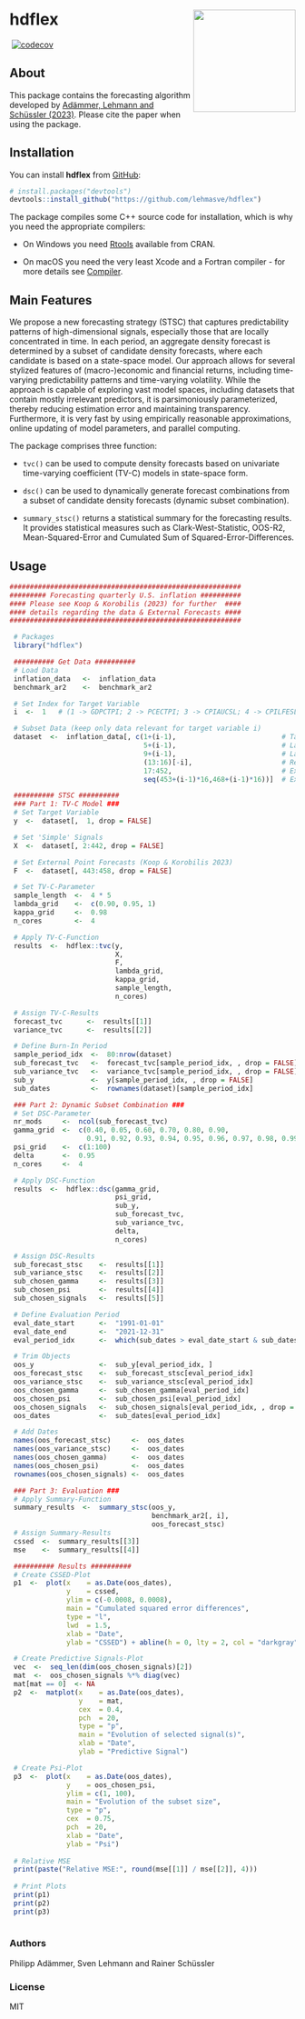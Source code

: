 
<!-- README.md is generated from README.Rmd. Please edit that file -->

# hdflex <a href='https://github.com/lehmasve/hdflex'><img src='man/figures/logo.png' align="right" height="180" /></a>

⁠<!-- badges: start -->⁠
[![codecov](https://codecov.io/gh/lehmasve/hdflex/branch/dev/graph/badge.svg?token=leKtsb0Kub)](https://codecov.io/gh/lehmasve/hdflex)
⁠<!-- badges: end -->⁠

## About

This package contains the forecasting algorithm developed by [Adämmer,
Lehmann and Schüssler
(2023)](https://www.researchgate.net/publication/367531209_Local_Predictability_in_High_Dimensions).
Please cite the paper when using the package.

## Installation

You can install **hdflex** from
[GitHub](https://github.com/lehmasve/hdflex):

``` r
# install.packages("devtools")
devtools::install_github("https://github.com/lehmasve/hdflex")
```

The package compiles some C++ source code for installation, which is why
you need the appropriate compilers:

- On Windows you need
  [Rtools](https://cran.r-project.org/bin/windows/Rtools/) available
  from CRAN.

- On macOS you need the very least Xcode and a Fortran compiler - for
  more details see [Compiler](https://mac.r-project.org/tools/).

## Main Features

We propose a new forecasting strategy (STSC) that captures
predictability patterns of high-dimensional signals, especially those
that are locally concentrated in time. In each period, an aggregate
density forecast is determined by a subset of candidate density
forecasts, where each candidate is based on a state-space model. Our
approach allows for several stylized features of (macro-)economic and
financial returns, including time-varying predictability patterns and
time-varying volatility. While the approach is capable of exploring vast
model spaces, including datasets that contain mostly irrelevant
predictors, it is parsimoniously parameterized, thereby reducing
estimation error and maintaining transparency. Furthermore, it is very
fast by using empirically reasonable approximations, online updating of
model parameters, and parallel computing.

The package comprises three function:

- `tvc()` can be used to compute density forecasts based on univariate
  time-varying coefficient (TV-C) models in state-space form.

- `dsc()` can be used to dynamically generate forecast combinations from
  a subset of candidate density forecasts (dynamic subset combination).

- `summary_stsc()` returns a statistical summary for the forecasting
  results. It provides statistical measures such as
  Clark-West-Statistic, OOS-R2, Mean-Squared-Error and Cumulated Sum of
  Squared-Error-Differences.

## Usage

``` r
#########################################################
######### Forecasting quarterly U.S. inflation ##########
#### Please see Koop & Korobilis (2023) for further  ####
#### details regarding the data & External Forecasts ####
#########################################################

 # Packages
 library("hdflex")

 ########## Get Data ##########
 # Load Data
 inflation_data   <-  inflation_data
 benchmark_ar2    <-  benchmark_ar2

 # Set Index for Target Variable
 i  <-  1   # (1 -> GDPCTPI; 2 -> PCECTPI; 3 -> CPIAUCSL; 4 -> CPILFESL)

 # Subset Data (keep only data relevant for target variable i)
 dataset  <-  inflation_data[, c(1+(i-1),                          # Target Variable
                                 5+(i-1),                          # Lag 1
                                 9+(i-1),                          # Lag 2
                                 (13:16)[-i],                      # Remaining Price Series
                                 17:452,                           # Exogenous Predictor Variables
                                 seq(453+(i-1)*16,468+(i-1)*16))]  # Ext. Point Forecasts

 ########## STSC ##########
 ### Part 1: TV-C Model ###
 # Set Target Variable
 y  <-  dataset[,  1, drop = FALSE]

 # Set 'Simple' Signals
 X  <-  dataset[, 2:442, drop = FALSE]

 # Set External Point Forecasts (Koop & Korobilis 2023)
 F  <-  dataset[, 443:458, drop = FALSE]

 # Set TV-C-Parameter
 sample_length  <-  4 * 5
 lambda_grid    <-  c(0.90, 0.95, 1)
 kappa_grid     <-  0.98
 n_cores        <-  4

 # Apply TV-C-Function
 results  <-  hdflex::tvc(y,
                          X,
                          F,
                          lambda_grid,
                          kappa_grid,
                          sample_length,
                          n_cores)

 # Assign TV-C-Results
 forecast_tvc      <-  results[[1]]
 variance_tvc      <-  results[[2]]

 # Define Burn-In Period
 sample_period_idx  <-  80:nrow(dataset)
 sub_forecast_tvc   <-  forecast_tvc[sample_period_idx, , drop = FALSE]
 sub_variance_tvc   <-  variance_tvc[sample_period_idx, , drop = FALSE]
 sub_y              <-  y[sample_period_idx, , drop = FALSE]
 sub_dates          <-  rownames(dataset)[sample_period_idx]

 ### Part 2: Dynamic Subset Combination ###
 # Set DSC-Parameter
 nr_mods     <-  ncol(sub_forecast_tvc)
 gamma_grid  <-  c(0.40, 0.05, 0.60, 0.70, 0.80, 0.90,
                   0.91, 0.92, 0.93, 0.94, 0.95, 0.96, 0.97, 0.98, 0.99, 1.00)
 psi_grid    <-  c(1:100)
 delta       <-  0.95
 n_cores     <-  4

 # Apply DSC-Function
 results  <-  hdflex::dsc(gamma_grid,
                          psi_grid,
                          sub_y,
                          sub_forecast_tvc,
                          sub_variance_tvc,
                          delta,
                          n_cores)

 # Assign DSC-Results
 sub_forecast_stsc    <-  results[[1]]
 sub_variance_stsc    <-  results[[2]]
 sub_chosen_gamma     <-  results[[3]]
 sub_chosen_psi       <-  results[[4]]
 sub_chosen_signals   <-  results[[5]]

 # Define Evaluation Period
 eval_date_start      <-  "1991-01-01"
 eval_date_end        <-  "2021-12-31"
 eval_period_idx      <-  which(sub_dates > eval_date_start & sub_dates <= eval_date_end)

 # Trim Objects
 oos_y                <-  sub_y[eval_period_idx, ]
 oos_forecast_stsc    <-  sub_forecast_stsc[eval_period_idx]
 oos_variance_stsc    <-  sub_variance_stsc[eval_period_idx]
 oos_chosen_gamma     <-  sub_chosen_gamma[eval_period_idx]
 oos_chosen_psi       <-  sub_chosen_psi[eval_period_idx]
 oos_chosen_signals   <-  sub_chosen_signals[eval_period_idx, , drop = FALSE]
 oos_dates            <-  sub_dates[eval_period_idx]

 # Add Dates
 names(oos_forecast_stsc)     <-  oos_dates
 names(oos_variance_stsc)     <-  oos_dates
 names(oos_chosen_gamma)      <-  oos_dates
 names(oos_chosen_psi)        <-  oos_dates
 rownames(oos_chosen_signals) <-  oos_dates

 ### Part 3: Evaluation ###
 # Apply Summary-Function
 summary_results  <-  summary_stsc(oos_y,
                                   benchmark_ar2[, i],
                                   oos_forecast_stsc)
 # Assign Summary-Results
 cssed  <-  summary_results[[3]]
 mse    <-  summary_results[[4]]

 ########## Results ##########
 # Create CSSED-Plot
 p1  <-  plot(x    = as.Date(oos_dates),
              y    = cssed,
              ylim = c(-0.0008, 0.0008),
              main = "Cumulated squared error differences",
              type = "l",
              lwd  = 1.5,
              xlab = "Date",
              ylab = "CSSED") + abline(h = 0, lty = 2, col = "darkgray")

 # Create Predictive Signals-Plot
 vec  <-  seq_len(dim(oos_chosen_signals)[2])
 mat  <-  oos_chosen_signals %*% diag(vec)
 mat[mat == 0]  <- NA
 p2  <-  matplot(x    = as.Date(oos_dates),
                 y    = mat,
                 cex  = 0.4,
                 pch  = 20,
                 type = "p",
                 main = "Evolution of selected signal(s)",
                 xlab = "Date",
                 ylab = "Predictive Signal")

 # Create Psi-Plot
 p3  <-  plot(x    = as.Date(oos_dates),
              y    = oos_chosen_psi,
              ylim = c(1, 100),
              main = "Evolution of the subset size",
              type = "p",
              cex  = 0.75,
              pch  = 20,
              xlab = "Date",
              ylab = "Psi")
 
 # Relative MSE
 print(paste("Relative MSE:", round(mse[[1]] / mse[[2]], 4)))
 
 # Print Plots
 print(p1)
 print(p2)
 print(p3)
 
```

### Authors

Philipp Adämmer, Sven Lehmann and Rainer Schüssler

### License

MIT
